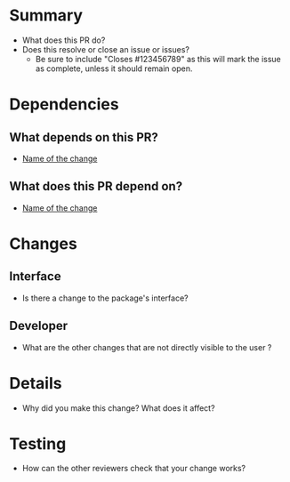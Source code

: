 # Summary
- What does this PR do?
- Does this resolve or close an issue or issues?
  - Be sure to include "Closes #123456789" as this will mark the issue as complete, unless it should remain open.

# Dependencies
## What depends on this PR?
- [Name of the change](https://link-to-PR-or-commit)

## What does this PR depend on?
- [Name of the change](https://link-to-PR-or-commit)

# Changes
## Interface
- Is there a change to the package's interface?

## Developer
- What are the other changes that are not directly visible to the user ?

# Details
- Why did you make this change? What does it affect?

# Testing
- How can the other reviewers check that your change works?
